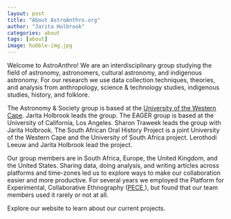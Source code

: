 ```yaml
---
layout: post
title: "About AstroAnthro.org"
author: "Jarita Holbrook"
categories: about
tags: [about]
image: hubble-img.jpg
---
```


Welcome to AstroAnthro! We are an interdisciplinary group studying the field of astronomy, astronomers, cultural astronomy, and indigenous astronomy. For our research we use data collection techniques, theories, and analysis from anthropology, science & technology studies, indigenous studies, history, and folklore. 

The Astronomy & Society group is based at the <a href="http://uwc.ac.za">University of the Western Cape</a>. Jarita Holbrook leads the group. The EAGER group is based at the University of California, Los Angeles. Sharon Traweek leads the group with Jarita Holbrook. The South African Oral History Project is a joint University of the Western Cape and the University of South Africa project. Lerothodi Leeuw and Jarita Holbrook lead the project.  

Our group members are in South Africa, Europe, the United Kingdom, and the United States. Sharing data, doing analysis, and writing articles across platforms and time-zones led us to explore ways to make our collaboration easier and more productive. For several years we employed the Platform for Experimental, Collaborative Ethnography (<a href="http://worldpece.org/about" >PECE </a>), but found that our team members used it rarely or not at all. 

Explore our website to learn about our current projects.
